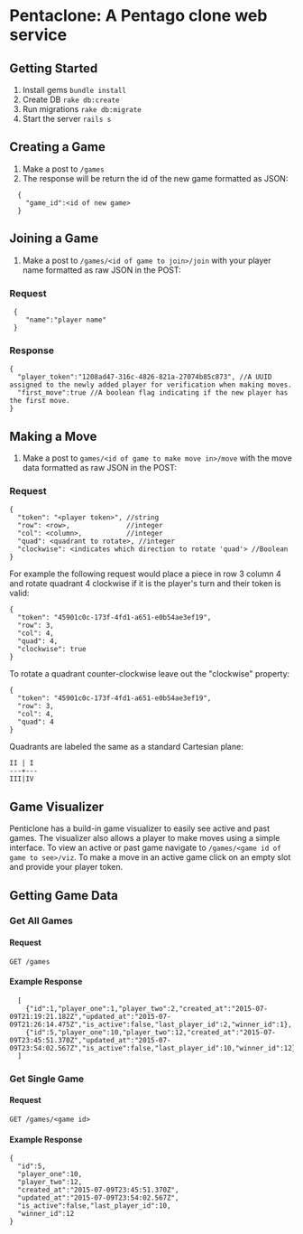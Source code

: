 # Pentaclone: A Pentago clone web service

## Getting Started
1. Install gems `bundle install`
2. Create DB `rake db:create`
3. Run migrations `rake db:migrate`
4. Start the server `rails s`

## Creating a Game
1. Make a post to `/games`
2. The response will be return the id of the new game formatted as JSON:
```
  {
    "game_id":<id of new game>
  }
```

## Joining a Game
1. Make a post to `/games/<id of game to join>/join` with your player name formatted as raw JSON in the POST:

### Request
```
 {
    "name":"player name"
 }
```

### Response
```
{
  "player_token":"1208ad47-316c-4826-821a-27074b85c873", //A UUID assigned to the newly added player for verification when making moves.
  "first_move":true //A boolean flag indicating if the new player has the first move.
}
```

## Making a Move
1. Make a post to `games/<id of game to make move in>/move` with the move data formatted as raw JSON in the POST:

### Request

```
{
  "token": "<player token>", //string
  "row": <row>,              //integer
  "col": <column>,           //integer
  "quad": <quadrant to rotate>, //integer
  "clockwise": <indicates which direction to rotate 'quad'> //Boolean
}
```

For example the following request would place a piece in row 3 column 4 and rotate quadrant 4 clockwise if it is the player's turn and their token is valid:

```
{
  "token": "45901c0c-173f-4fd1-a651-e0b54ae3ef19",
  "row": 3,
  "col": 4,
  "quad": 4,
  "clockwise": true
}
```

To rotate a quadrant counter-clockwise leave out the "clockwise" property:

```
{
  "token": "45901c0c-173f-4fd1-a651-e0b54ae3ef19",
  "row": 3,
  "col": 4,
  "quad": 4
}
```

Quadrants are labeled the same as a standard Cartesian plane:

```
II | I
---+---
III|IV
```

## Game Visualizer
Penticlone has a build-in game visualizer to easily see active and past games. The visualizer also allows a player to make moves using a simple interface. To view an active or past game navigate to `/games/<game id of game to see>/viz`. To make a move in an active game click on an empty slot and provide your player token.

## Getting Game Data
### Get All Games
#### Request
```
GET /games
```

#### Example Response
```
  [
    {"id":1,"player_one":1,"player_two":2,"created_at":"2015-07-09T21:19:21.182Z","updated_at":"2015-07-09T21:26:14.475Z","is_active":false,"last_player_id":2,"winner_id":1},
    {"id":5,"player_one":10,"player_two":12,"created_at":"2015-07-09T23:45:51.370Z","updated_at":"2015-07-09T23:54:02.567Z","is_active":false,"last_player_id":10,"winner_id":12}
  ]
```

### Get Single Game
#### Request
```
GET /games/<game id>
```

#### Example Response
```
{
  "id":5,
  "player_one":10,
  "player_two":12,
  "created_at":"2015-07-09T23:45:51.370Z",
  "updated_at":"2015-07-09T23:54:02.567Z",
  "is_active":false,"last_player_id":10,
  "winner_id":12
}
```
